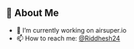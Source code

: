 ## 🙍 About Me

- 🔭 I’m currently working on airsuper.io
- 📫 How to reach me: [@Riddhesh24](https://twitter.com/Riddhesh24)
